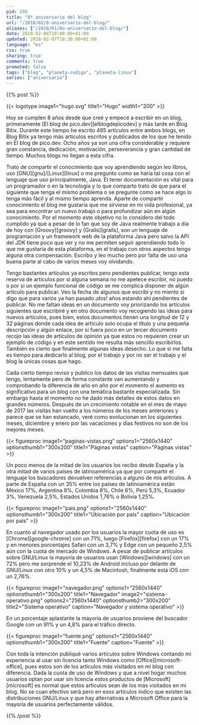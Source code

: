 ```yaml
---
pid: 298
title: "8º aniversario del blog"
url: "/2018/02/8-aniversario-del-blog/"
aliases: ["/2018/01/8o-aniversario-del-blog/"]
date: 2018-02-06T19:00:00+01:00
updated: 2018-02-07T18:30:00+01:00
language: "es"
rss: true
sharing: true
comments: true
promoted: false
tags: ["blog", "planeta-codigo", "planeta-linux"]
series: ["aniversario"]
---
```


{{% post %}}

{{< logotype image1="hugo.svg" title1="Hugo" width1="200" >}}

Hoy se cumplen 8 años desde que creé y empecé a escribir en un blog, primeramente [El blog de pico.dev][elblogdepicodev] y más tarde en Blog Bitix. Durante este tiempo he escrito 485 artículos entre ambos blogs, en Blog Bitix ya tengo más artículos escritos y publicados de los que he tenido en El blog de pico.dev. Ocho años ya son una cifra considerable y requiere gran constancia, dedicación, motivación, perseverancia y gran cantidad de tiempo. Muchos blogs no llegan a esta cifra.

Trato de compartir el conocimiento que voy aprendiendo según leo libros, uso [GNU][gnu]/[Linux][linux] o me pregunto como se haría tal cosa con el lenguaje que uso principalmente, Java. El tener documentación es vital para un programador o en la tecnología y lo que comparto trato de que para el siguiente que tenga el mismo problema o se pregunte como se hace algo lo tenga más fácil y al mismo tiempo aprenda. Aparte de compartir conocimiento el blog me gustaría que me sirviese en mi vida profesional, ya sea para encontrar un nuevo trabajo o para profundizar aún en algún conocimiento. Por el momento este objetivo no lo considero del todo cumplido ya que a pesar de lo fan que soy de Java realmente trabajo a día de hoy con [Groovy][groovy] y [Grails][grails], son un lenguaje de programación y un framework web de la plataforma Java pero salvo la API del JDK tiene poco que ver y no me permiten seguir aprendiendo todo lo que me gustaría de esta plataforma, en el trabajo con otros aspectos tengo alguna otra compensación. Escribo y leo mucho pero por falta de uso una buena parte al cabo de varios meses voy olvidando.

Tengo bastantes artículos ya escritos pero pendientes publicar, tengo esta reserva de artículos por si alguna semana no me apetece escribir, no puedo o por si un ejemplo funcional de código se me complica disponer de algún artículo para publicar. Veo la fecha de algunos que escribí y no miento si digo que para varios ya han pasado ¡dos! años estando ahí pendientes de publicar. No me faltan ideas en un documento voy priorizando los artículos siguientes que escribiré y en otro documento voy recogiendo las ideas para nuevos artículos, pues bien, estos documentos tienen una longitud de 12 y 32 páginas donde cada idea de artículo solo ocupa el título y una pequeña descripción y algún enlace, por si fuera poco en un tercer documento recojo las ideas de artículos de opinión ya que estos no requieren crear un ejemplo de código y en este sentido me resulta más sencillo escribirlos. También es cierto que finalmente algunas ideas desecho. Lo que si me falta es tiempo para dedicarlo al blog, por el trabajo y por no ser el trabajo y el blog la únicas cosas que hago.

Cada cierto tiempo reviso y publico los datos de las visitas mensuales que tengo, lentamente pero de forma constante van aumentando y comprobando la diferencia de año en año por el momento el aumento es significativo para un blog con una temática bastante especializada. Sin embargo hasta el momento no he dado más detalles de estos datos en grandes números. Después de un crecimiento notable en el mes de mayo de 2017 las visitas han vuelto a los números de los meses anteriores y parece que se han estancado, veré como evolucionan en los siguientes meses, diciembre y enero por las vacaciones y días festivos no son de los mejores meses.

{{< figureproc
    image1="paginas-vistas.png" options1="2560x1440" optionsthumb1="300x200" title1="Páginas vistas"
    caption="Páginas vistas" >}}

Un poco menos de la mitad de los usuarios los recibo desde España y la otra mitad de varios países de latinoamérica ya que por compartir el lenguaje los buscadores devuelven referencias a alguno de mis artículos. A parte de España con un 35% entre los países de latinoamérica están México 17%, Argentina 8%, Colombia 8%, Chile 6%, Perú 5,3%, Ecuador 3%, Venezuela 2,5%, Estados Unidos 1,76% o Bolivia 1,25%.

{{< figureproc
    image1="pais.png" options1="2560x1440" optionsthumb1="300x200" title1="Ubicación por país"
    caption="Ubicación por país" >}}

En cuanto al navegador usado por los usuarios la mayor cuota de uso es [Chrome][google-chrome] con un 71%, luego [Firefox][firefox] con un 17% y en menores porcentajes Safari con un 3,7% y Edge con un pequeño 2,5% aún con la cuota de mercado de Windows. A pesar de publicar artículos sobre GNU/Linux la mayoría de usuarios usan [Windows][windows] con un 72% pero me sorprende el 10,23% de Android incluso por delante de GNU/Linux con otro 10% y un 4,5% de Macintosh, finalmente está iOS con un 2,76%.

{{< figureproc
    image1="navegador.png" options1="2560x1440" optionsthumb1="300x200" title1="Navegador"
    image2="sistema-operativo.png" options2="2560x1440" optionsthumb2="300x200" title2="Sistema operativo"
    caption="Navegador y sistema operativo" >}}

En un porcentaje aplastante la mayoría de usuarios proviene del buscador Google con un 91% y un 4,8% para el tráfico directo.

{{< figureproc
    image1="fuente.png" options1="2560x1440" optionsthumb1="300x200" title1="Fuente"
    caption="Fuente" >}}

Con toda la intención publiqué varios artículos sobre Windows contando mi experiencia al usar sin licencia tanto Windows como [Office][microsoft-office], pues estos son de los artículos más visitados en mi blog con diferencia. Dada la cuota de uso de Windows y que a nivel hogar muchos usuarios optan por usar sin licencia estos productos de [Microsoft][microsoft] es normal que estos artículos sean de los más visitados en mi blog. No se cuan efectivo será pero en esos artículos indico que existen las distribuciones GNU/Linux y que hay alternativas a Microsoft Office para la mayoría de usuarios perfectamente válidos.

{{% /post %}}
